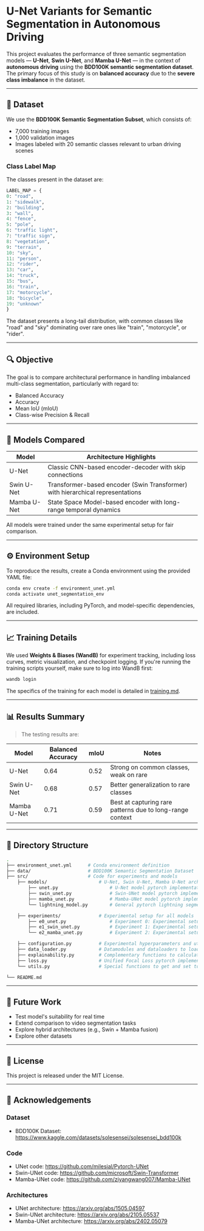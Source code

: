 # U-Net Variants for Semantic Segmentation in Autonomous Driving

This project evaluates the performance of three semantic segmentation models — **U-Net**, **Swin U-Net**, and **Mamba U-Net** — in the context of **autonomous driving** using the **BDD100K semantic segmentation dataset**. The primary focus of this study is on **balanced accuracy** due to the **severe class imbalance** in the dataset.

---

## 🚗 Dataset

We use the **BDD100K Semantic Segmentation Subset**, which consists of:

- 7,000 training images  
- 1,000 validation images  
- Images labeled with 20 semantic classes relevant to urban driving scenes

### Class Label Map

The classes present in the dataset are:

```python
LABEL_MAP = {  
0: "road",  
1: "sidewalk",  
2: "building",  
3: "wall",  
4: "fence",  
5: "pole",  
6: "traffic light",  
7: "traffic sign",  
8: "vegetation",  
9: "terrain",  
10: "sky",  
11: "person",  
12: "rider",  
13: "car",  
14: "truck",  
15: "bus",  
16: "train",  
17: "motorcycle",  
18: "bicycle",  
19: "unknown"  
}
```

The dataset presents a long-tail distribution, with common classes like "road" and "sky" dominating over rare ones like "train", "motorcycle", or "rider".

---

## 🔍 Objective

The goal is to compare architectural performance in handling imbalanced multi-class segmentation, particularly with regard to:

- Balanced Accuracy
- Accuracy
- Mean IoU (mIoU)  
- Class-wise Precision & Recall  

---

## 🧠 Models Compared

| Model        | Architecture Highlights                                 |
|--------------|----------------------------------------------------------|
| U-Net        | Classic CNN-based encoder-decoder with skip connections |
| Swin U-Net   | Transformer-based encoder (Swin Transformer) with hierarchical representations |
| Mamba U-Net  | State Space Model-based encoder with long-range temporal dynamics |

All models were trained under the same experimental setup for fair comparison.

---

## ⚙️ Environment Setup

To reproduce the results, create a Conda environment using the provided YAML file:

```bash
conda env create -f environment_unet.yml  
conda activate unet_segmentation_env
```

All required libraries, including PyTorch, and model-specific dependencies, are included.

---

## 📈 Training Details


We used **Weights & Biases (WandB)** for experiment tracking, including loss curves, metric visualization, and checkpoint logging. If you're running the training scripts yourself, make sure to log into WandB first:

```bash
wandb login
```

The specifics of the training for each model is detailed in [training.md](training.md).

---

## 📊 Results Summary

> The testing results are:

| Model        | Balanced Accuracy | mIoU | Notes |
|--------------|-------------------|------|-------|
| U-Net        | 0.64              | 0.52 | Strong on common classes, weak on rare |
| Swin U-Net   | 0.68              | 0.57 | Better generalization to rare classes |
| Mamba U-Net  | 0.71              | 0.59 | Best at capturing rare patterns due to long-range context |

---

## 📁 Directory Structure

```bash
.
├── environment_unet.yml      # Conda environment definition  
├── data/                     # BDD100K Semantic Segmentation Dataset
├── src/                      # Code for experiments and models
    ├── models/                   # U-Net, Swin U-Net, Mamba U-Net architectures
        ├── unet.py                   # U-Net model pytorch implementation
        ├── swin_unet.py              # Swin-UNet model pytorch implementation
        ├── mamba_unet.py             # Mamba-UNet model pytorch implementation
        └── lightning_model.py        # General pytorch lightning segmentation model implementation

    ├── experiments/              # Experimental setup for all models
        ├── e0_unet.py                # Experiment 0: Experimental setup for training and validating UNet
        ├── e1_swin_unet.py           # Experiment 1: Experimental setup for training and validating Swin-UNet
        └── e2_mamba_unet.py          # Experiment 2: Experimental setup for training and validating Mamba-UNet

    ├── configuration.py          # Experimental hyperparameters and utility variables to train the models
    ├── data_loader.py            # Datamodules and dataloaders to load the training and validation data
    ├── explainability.py         # Complementary functions to calculate explicability mechanisms such as Saliency
    ├── loss.py                   # Unified Focal Loss pytorch implementation
    └── utils.py                  # Special functions to get and set torch specifics

└── README.md  
```

---

## 🚀 Future Work

- Test model's suitability for real time
- Extend comparison to video segmentation tasks  
- Explore hybrid architectures (e.g., Swin + Mamba fusion)  
- Explore other datasets

---

## 📜 License

This project is released under the MIT License.

---

## 🤝 Acknowledgements

### Dataset

- BDD100K Dataset: https://www.kaggle.com/datasets/solesensei/solesensei_bdd100k

### Code

- UNet code: https://github.com/milesial/Pytorch-UNet
- Swin-UNet code: https://github.com/microsoft/Swin-Transformer  
- Mamba-UNet code: https://github.com/ziyangwang007/Mamba-UNet 

### Architectures

- UNet architecture: https://arxiv.org/abs/1505.04597
- Swin-UNet architecture: https://arxiv.org/abs/2105.05537
- Mamba-UNet architecture: https://arxiv.org/abs/2402.05079
